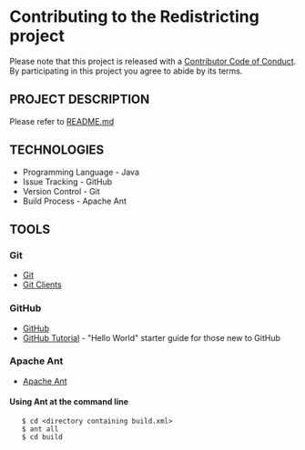 # Contributing to the Redistricting project

Please note that this project is released with a [Contributor Code of Conduct](CODE_OF_CONDUCT.md). By participating in this project you agree to abide by its terms.

## PROJECT DESCRIPTION
Please refer to [README.md](README.md)

## TECHNOLOGIES
* Programming Language - Java
* Issue Tracking - GitHub
* Version Control - Git
* Build Process - Apache Ant 

## TOOLS
### Git
* [Git](https://git-scm.com)  
* [Git Clients](https://git-scm.com/downloads)

### GitHub
* [GitHub](https://github.com/)
* [GitHub Tutorial](https://guides.github.com/activities/hello-world/) - "Hello World" starter guide for those new to GitHub

### Apache Ant 
* [Apache Ant](https://ant.apache.org/bindownload.cgi)

#### Using Ant at the command line 
```
   $ cd <directory containing build.xml>
   $ ant all 
   $ cd build
```
